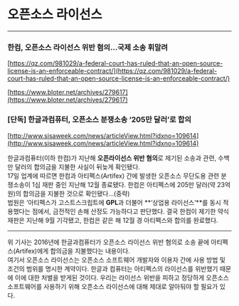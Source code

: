 # 오픈소스 라이선스

---

### 한컴, 오픈소스 라이선스 위반 혐의…국제 소송 휘말려

[https://qz.com/981029/a-federal-court-has-ruled-that-an-open-source-license-is-an-enforceable-contract/](https://qz.com/981029/a-federal-court-has-ruled-that-an-open-source-license-is-an-enforceable-contract/)

[https://www.bloter.net/archives/279617](https://www.bloter.net/archives/279617)

### \[단독\] 한글과컴퓨터, 오픈소스 분쟁소송 ‘205만 달러’로 합의

[http://www.sisaweek.com/news/articleView.html?idxno=109614](http://www.sisaweek.com/news/articleView.html?idxno=109614)

한글과컴퓨터\(이하 한컴\)가 지난해 **오픈라이선스 위반 혐의**로 제기된 소송과 관련, 수백만 달러의 합의금을 지불한 사실이 뒤늦게 확인됐다.  
17일 업계에 따르면 한컴과 아티펙스\(Artifex\) 간에 발생한 오픈소스 무단도용 관련 분쟁소송이 1심 재판 중인 지난해 12월 종료됐다. 한컴은 아티펙스에 205만 달러\(약 23억원\)의 합의금을 지불한 것으로 확인됐다...\(중략\)  
법원은 ‘아티펙스가 고스트스크립트에 **GPL**과 더불어 **‘상업용 라이선스’**를 동시 적용했다는 점에서, 금전적인 손해 산정도 가능하다고 판단했다. 결국 한컴이 제기한 약식재판은 지난해 9월 기각됐고, 한컴은 같은 해 12월 경 아티펙스와 합의를 완료했다.

---

위 기사는 2016년에 한글과컴퓨터가 오픈소스 라이선스 위반 혐의로 소송 끝에 아티펙스\(Artifex\)에게 합의금을 지불했다는 내용이다.  
여기서 오픈소스 라이선스는 오픈소스 소프트웨어 개발자와 이용자 간에 사용 방법 및 조건의 범위를 명시한 계약이다. 한글과 컴퓨터는 아티펙스의 라이선스를 위반했기 때문에 이에 대한 처벌을 받게된 것이다. 우리는 라이선스 위반을 피하고 정당하게 오픈소스 소프트웨어를 사용하기 위해 오픈소스 라이선스에 대해 제대로 알아둬야 할 필요가 있다.

